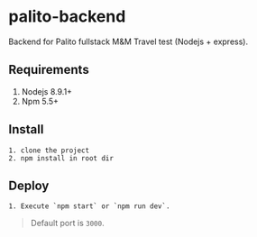 # palito-backend
Backend for Palito fullstack M&M Travel test (Nodejs + express).

## Requirements

1. Nodejs 8.9.1+
2. Npm 5.5+

## Install
```
1. clone the project
2. npm install in root dir
```

## Deploy

```
1. Execute `npm start` or `npm run dev`.
```
> Default port is `3000`.